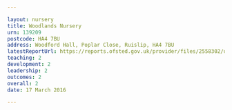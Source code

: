```yaml
---

layout: nursery
title: Woodlands Nursery
urn: 139209
postcode: HA4 7BU
address: Woodford Hall, Poplar Close, Ruislip, HA4 7BU
latestReportUrl: https://reports.ofsted.gov.uk/provider/files/2558302/urn/139209.pdf
teaching: 2
development: 2
leadership: 2
outcomes: 2
overall: 2
date: 17 March 2016

---
```

